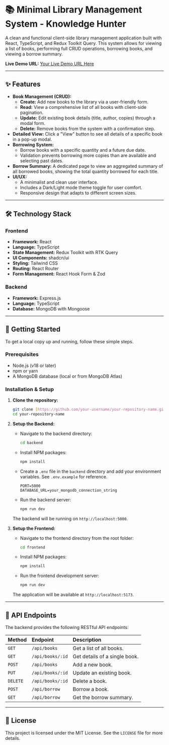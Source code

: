 # 📚 Minimal Library Management System - Knowledge Hunter

A clean and functional client-side library management application built with React, TypeScript, and Redux Toolkit Query. This system allows for viewing a list of books, performing full CRUD operations, borrowing books, and viewing a borrow summary.

**Live Demo URL:** [Your Live Demo URL Here](https://your-live-url.com)

---

## ✨ Features

-   **Book Management (CRUD):**
    -   **Create:** Add new books to the library via a user-friendly form.
    -   **Read:** View a comprehensive list of all books with client-side pagination.
    -   **Update:** Edit existing book details (title, author, copies) through a modal form.
    -   **Delete:** Remove books from the system with a confirmation step.
-   **Detailed View:** Click a "View" button to see all details of a specific book in a pop-up modal.
-   **Borrowing System:**
    -   Borrow books with a specific quantity and a future due date.
    -   Validation prevents borrowing more copies than are available and selecting past dates.
-   **Borrow Summary:** A dedicated page to view an aggregated summary of all borrowed books, showing the total quantity borrowed for each title.
-   **UI/UX:**
    -   A minimalist and clean user interface.
    -   Includes a Dark/Light mode theme toggle for user comfort.
    -   Responsive design that adapts to different screen sizes.

---

## 🛠️ Technology Stack

### Frontend

-   **Framework:** React
-   **Language:** TypeScript
-   **State Management:** Redux Toolkit with RTK Query
-   **UI Components:** shadcn/ui
-   **Styling:** Tailwind CSS
-   **Routing:** React Router
-   **Form Management:** React Hook Form & Zod

### Backend

-   **Framework:** Express.js
-   **Language:** TypeScript
-   **Database:** MongoDB with Mongoose

---

## 🚀 Getting Started

To get a local copy up and running, follow these simple steps.

### Prerequisites

-   Node.js (v18 or later)
-   npm or yarn
-   A MongoDB database (local or from MongoDB Atlas)

### Installation & Setup

1.  **Clone the repository:**
    ```sh
    git clone [https://github.com/your-username/your-repository-name.git](https://github.com/your-username/your-repository-name.git)
    cd your-repository-name
    ```

2.  **Setup the Backend:**
    -   Navigate to the backend directory:
        ```sh
        cd backend
        ```
    -   Install NPM packages:
        ```sh
        npm install
        ```
    -   Create a `.env` file in the `backend` directory and add your environment variables. See `.env.example` for reference.
        ```env
        PORT=5000
        DATABASE_URL=your_mongodb_connection_string
        ```
    -   Run the backend server:
        ```sh
        npm run dev
        ```
    The backend will be running on `http://localhost:5000`.

3.  **Setup the Frontend:**
    -   Navigate to the frontend directory from the root folder:
        ```sh
        cd frontend
        ```
    -   Install NPM packages:
        ```sh
        npm install
        ```
    -   Run the frontend development server:
        ```sh
        npm run dev
        ```
    The application will be available at `http://localhost:5173`.

---

## 📄 API Endpoints

The backend provides the following RESTful API endpoints:

| Method | Endpoint             | Description                      |
| :----- | :------------------- | :------------------------------- |
| `GET`    | `/api/books`         | Get a list of all books.         |
| `GET`    | `/api/books/:id`     | Get details of a single book.    |
| `POST`   | `/api/books`         | Add a new book.                  |
| `PUT`    | `/api/books/:id`     | Update an existing book.         |
| `DELETE` | `/api/books/:id`     | Delete a book.                   |
| `POST`   | `/api/borrow`        | Borrow a book.                   |
| `GET`    | `/api/borrow`        | Get the borrow summary.          |

---

## 📜 License

This project is licensed under the MIT License. See the `LICENSE` file for more details.
